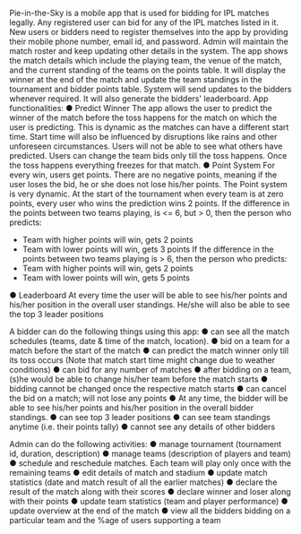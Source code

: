 Pie-in-the-Sky is a mobile app that is used for bidding for IPL matches legally. Any registered user can bid for any of the IPL matches listed in it. New users or bidders need to register themselves into the app by providing their mobile phone number, email id, and password. Admin will maintain the match roster and keep updating other details in the system.
The app shows the match details which include the playing team, the venue of the match, and the current standing of the teams on the points table. It will display the winner at the end of the match and update the team standings in the tournament and bidder points table. System will send updates to the bidders whenever required. It will also generate the bidders' leaderboard.
App functionalities:
●	Predict Winner
The app allows the user to predict the winner of the match before the toss happens for the match on which the user is predicting. This is dynamic as the matches can have a different start time. Start time will also be influenced by disruptions like rains and other unforeseen circumstances. Users will not be able to see what others have predicted. Users can change the team bids only till the toss happens. Once the toss happens everything freezes for that match.
●	Point System
For every win, users get points. There are no negative points, meaning if the user loses the bid, he or she does not lose his/her points. The Point system is very dynamic. 
At the start of the tournament when every team is at zero points, every user who wins the prediction wins 2 points.
If the difference in the points between two teams playing, is <= 6, but > 0, then the person who predicts: 
-	Team with higher points will win, gets 2 points 
-	Team with lower points will win, gets 3 points
If the difference in the points between two teams playing is > 6, then the person who predicts: 
-	Team with higher points will win, gets 2 points 
-	Team with lower points will win, gets 5 points

●	Leaderboard
At every time the user will be able to see his/her points and his/her position in the overall user standings. He/she will also be able to see the top 3 leader positions

A bidder can do the following things using this app:
●	can see all the match schedules (teams, date & time of the match, location). 
●	bid on a team for a match before the start of the match 
●	can predict the match winner only till its toss occurs (Note that match start time might change due to weather conditions)
●	can bid for any number of matches
●	after bidding on a team, (s)he would be able to change his/her team before the match starts
●	bidding cannot be changed once the respective match starts
●	can cancel the bid on a match; will not lose any points
●	At any time, the bidder will be able to see his/her points and his/her position in the overall bidder standings. 
●	can see top 3 leader positions
●	can see team standings anytime (i.e. their points tally)
●	cannot see any details of other bidders

Admin can do the following activities:
●	manage tournament (tournament id, duration, description)
●	manage teams (description of players and team)
●	schedule and reschedule matches. Each team will play only once with the remaining teams
●	edit details of match and stadium
●	update match statistics (date and match result of all the earlier matches)
●	declare the result of the match along with their scores
●	declare winner and loser along with their points
●	update team statistics (team and player performance)
●	update overview at the end of the match
●	view all the bidders bidding on a particular team and the %age of users supporting a team

